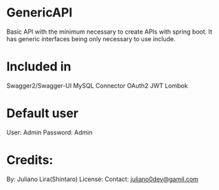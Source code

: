 # GenericAPI 
Basic API with the minimum necessary to create APIs with spring boot. It has generic interfaces being only necessary to use include.

# Included in
Swagger2/Swagger-UI
MySQL Connector
OAuth2
JWT
Lombok

# Default user
User: Admin
Password: Admin

# Credits:
By: Juliano Lira(Shintaro)
License:
Contact: juliano0dev@gamil.com 
